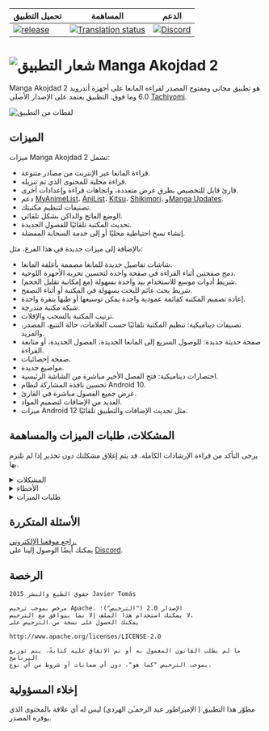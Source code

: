 | تحميل التطبيق | المساهمة | الدعم |
|---------------|----------|-------|
| [![release](https://img.shields.io/github/release/jays2kings/tachiyomi.svg?maxAge=3600&label=download)](https://github.com/jays2kings/tachiyomiJ2K/releases) | [![Translation status](https://hosted.weblate.org/widgets/tachiyomi/-/tachiyomi-j2k/svg-badge.svg)](https://hosted.weblate.org/engage/tachiyomi/?utm_source=widget) | [![Discord](https://img.shields.io/discord/349436576037732353.svg?label=discord&labelColor=7289da&color=2c2f33&style=flat)](https://discord.gg/tachiyomi) |

# ![شعار التطبيق](./.github/readme-images/app-icon.png) Manga Akojdad 2
Manga Akojdad 2 هو تطبيق مجاني ومفتوح المصدر لقراءة المانغا على أجهزة أندرويد 6.0 وما فوق. التطبيق يعتمد على الإصدار الأصلي [Tachiyomi](https://github.com/tachiyomiorg/tachiyomi).

![لقطات من التطبيق](./.github/readme-images/screens.gif)

## الميزات

ميزات Manga Akojdad 2 تشمل:
* قراءة المانغا عبر الإنترنت من مصادر متنوعة.
* قراءة محلية للمحتوى الذي تم تنزيله.
* قارئ قابل للتخصيص بطرق عرض متعددة، واتجاهات قراءة وإعدادات أخرى.
* دعم [MyAnimeList](https://myanimelist.net/)، [AniList](https://anilist.co/)، [Kitsu](https://kitsu.io/explore/anime)، [Shikimori](https://shikimori.one)، و[Manga Updates](https://www.mangaupdates.com/).
* تصنيفات لتنظيم مكتبتك.
* الوضع الفاتح والداكن بشكل تلقائي.
* تحديث المكتبة تلقائيًا للفصول الجديدة.
* إنشاء نسخ احتياطية محليًا أو إلى خدمة السحابة المفضلة.

بالإضافة إلى ميزات جديدة في هذا الفرع، مثل:
* شاشات تفاصيل جديدة للمانغا مصممة بأغلفة المانغا.
* دمج صفحتين أثناء القراءة في صفحة واحدة لتحسين تجربة الأجهزة اللوحية.
* شريط أدوات موسع للاستخدام بيد واحدة بسهولة (مع إمكانية تقليل الحجم).
* شريط بحث عائم للبحث بسهولة في المكتبة أو أثناء التصفح.
* إعادة تصميم المكتبة كقائمة عمودية واحدة يمكن توسيعها أو طيها بنقرة واحدة.
* شبكة مكتبة متدرجة.
* ترتيب المكتبة بالسحب والإفلات.
* تصنيفات ديناميكية: تنظيم المكتبة تلقائيًا حسب العلامات، حالة التتبع، المصدر، والمزيد.
* صفحة حديثة جديدة: للوصول السريع إلى المانغا الجديدة، الفصول الجديدة، أو متابعة القراءة.
* صفحة إحصائيات.
* مواضيع جديدة.
* اختصارات ديناميكية: فتح الفصل الأخير مباشرة من الشاشة الرئيسية.
* تحسين نافذة المشاركة لنظام Android 10.
* عرض جميع الفصول مباشرة في القارئ.
* العديد من الإضافات لتصميم المواد.
* ميزات Android 12 مثل تحديث الإضافات والتطبيق تلقائيًا.

## المشكلات، طلبات الميزات والمساهمة

يرجى التأكد من قراءة الإرشادات الكاملة. قد يتم إغلاق مشكلتك دون تحذير إذا لم تلتزم بها.

<details><summary>المشكلات</summary>

1. **قبل الإبلاغ عن مشكلة جديدة، تأكد من مراجعة [الأسئلة المتكررة](https://github.com/tachiyomiorg/tachiyomi/wiki/FAQ)، [سجل التغييرات](https://github.com/jays2kings/tachiyomi/releases)، والمشكلات المفتوحة بالفعل [هنا](https://github.com/tachiyomiorg/tachiyomi/issues).**
2. إذا كنت غير متأكد، اسأل هنا: [![Discord](https://img.shields.io/discord/349436576037732353.svg)](https://discord.gg/tachiyomi)

</details>

<details><summary>الأخطاء</summary>

* تضمين الإصدار (الإعدادات > حول > الإصدار).
 * إذا لم يكن أحدث إصدار، حاول التحديث، فقد تكون المشكلة قد تم حلها بالفعل.
 * الإصدار التجريبي يعادل عدد الالتزامات كما هو معروض في الصفحة الرئيسية.
* تضمين خطوات استنساخ المشكلة (إذا لم تكن واضحة من الوصف).
* تضمين لقطة شاشة (إذا لزم الأمر).
* إذا كانت المشكلة قد تكون مرتبطة بالجهاز، حاول إعادة إنتاجها على جهاز آخر (إذا كان ممكنًا).
* بالنسبة للسجلات الكبيرة، استخدم http://pastebin.com/ (أو خدمة مشابهة).
* لا تجمع طلبات غير ذات صلة في نفس المشكلة.

افعل ذلك: https://github.com/tachiyomiorg/tachiyomi/issues/24 https://github.com/tachiyomiorg/tachiyomi/issues/71

لا تفعل ذلك: https://github.com/tachiyomiorg/tachiyomi/issues/75

</details>

<details><summary>طلبات الميزات</summary>

* كتابة وصف مفصل يشرح ما يجب أن تفعله الميزة أو كيف ستعمل. تجنب كتابة "مثل تطبيق X".
* تضمين لقطة شاشة (إذا لزم الأمر).

يجب تقديم طلبات المصادر على https://github.com/tachiyomiorg/tachiyomi-extensions، فهي لا تنتمي إلى هذا المستودع.
</details>

## الأسئلة المتكررة

[راجع موقعنا الإلكتروني.](https://tachiyomi.org/)  
يمكنك أيضًا الوصول إلينا على [Discord](https://discord.gg/tachiyomi).

## الرخصة

    حقوق الطبع والنشر 2015 Javier Tomás

    مرخص بموجب ترخيص Apache، الإصدار 2.0 ("الترخيص")؛
    لا يمكنك استخدام هذا الملف إلا بما يتوافق مع الترخيص.
    يمكنك الحصول على نسخة من الترخيص على

    http://www.apache.org/licenses/LICENSE-2.0

    ما لم يطلب القانون المعمول به أو تم الاتفاق عليه كتابةً، يتم توزيع البرنامج
    بموجب الترخيص "كما هو"، دون أي ضمانات أو شروط من أي نوع.

## إخلاء المسؤولية

مطوّر هذا التطبيق ( الإمبراطور عبد الرحمـٰن الهردي) ليس له أي علاقة بالمحتوى الذي يوفره المصدر.